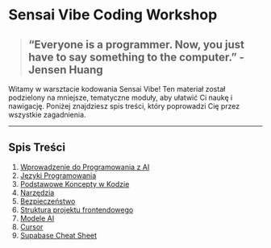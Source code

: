 # Sensai Vibe Coding Workshop

> ## “Everyone is a programmer. Now, you just have to say something to the computer.” - Jensen Huang

Witamy w warsztacie kodowania Sensai Vibe! Ten materiał został podzielony na mniejsze, tematyczne moduły, aby ułatwić Ci naukę i nawigację. Poniżej znajdziesz spis treści, który poprowadzi Cię przez wszystkie zagadnienia.

---

## Spis Treści

1.  [Wprowadzenie do Programowania z AI](01_Wprowadzenie.md)
2.  [Języki Programowania](02_Jezyki_Programowania.md)
3.  [Podstawowe Koncepty w Kodzie](03_Podstawowe_Koncepty.md)
4.  [Narzędzia](04_Narzędzia.md)
5.  [Bezpieczeństwo](05_Bezpieczenstwo.md)
6.  [Struktura projektu frontendowego](06_Struktura_Projektu.md)
7.  [Modele AI](07_Modele_AI.md)
8.  [Cursor](08_Cursor.md)
9.  [Supabase Cheat Sheet](09_Supabase_Cheat_Sheet.md)
